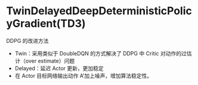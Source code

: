 # TwinDelayedDeepDeterministicPolicyGradient(TD3)

DDPG 的改进方法

- Twin：采用类似于 DoubleDQN 的方式解决了 DDPG 中 Critic 对动作的过估计（over estimate）问题
- Delayed：延迟 Actor 更新，更加稳定
- 在 Actor 目标网络输出动作 A’加上噪声，增加算法稳定性。
